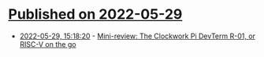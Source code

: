 # [Published on 2022-05-29](index.md)

* [2022-05-29, 15:18:20](https://news.ycombinator.com/item?id=31549797) - [Mini-review: The Clockwork Pi DevTerm R-01, or RISC-V on the go](https://www.talospace.com/2022/05/mini-review-clockwork-pi-devterm-r-01.html)
